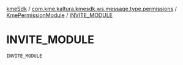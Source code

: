 [kmeSdk](../../index.md) / [com.kme.kaltura.kmesdk.ws.message.type.permissions](../index.md) / [KmePermissionModule](index.md) / [INVITE_MODULE](./-i-n-v-i-t-e_-m-o-d-u-l-e.md)

# INVITE_MODULE

`INVITE_MODULE`
